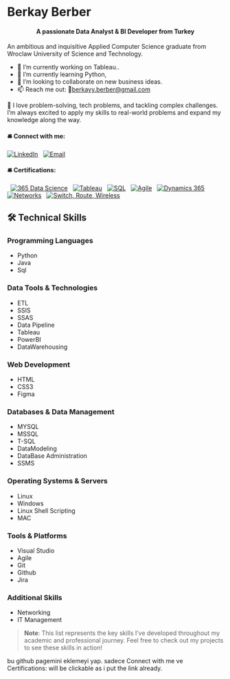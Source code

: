 # Berkay Berber 
<div align="center">
<h4> A passionate Data Analyst & BI Developer from Turkey </h4>
</div>

An ambitious and inquisitive Applied Computer Science graduate from Wroclaw University of Science and Technology.
- 🔭 I’m currently working on Tableau..
- 🌱 I’m currently learning Python, 
- 👯 I’m looking to collaborate on new business ideas.
- 📫 Reach me out: 📧berkayy.berber@gmail.com

🚀 I love problem-solving, tech problems, and tackling complex challenges. I’m always excited to apply my skills to real-world problems and expand my knowledge along the way. 
  <h4>🛎️ Connect with me:</h4> 
  <p align="left"> <a href="https://www.linkedin.com/in/berkay-berber-557b681a4/" target="_blank"> <img src="https://img.shields.io/badge/LinkedIn-0077B5?style=for-the-badge&logo=linkedin&logoColor=white" alt="LinkedIn"></a>
  <a href="mailto:berkayy.berber@gmail.com" target="_blank"> <img src="https://img.shields.io/badge/Email-D14836?style=for-the-badge&logo=gmail&logoColor=white" alt="Email"></a></p> <h4>🛎️ Certifications:</h4>
<p align="left">
  <a href="https://learn.365datascience.com/c/a4b45b6bf0/" target="_blank"> <img src="https://img.shields.io/badge/365%20Data%20Science-black?style=for-the-badge&logo=readme&logoColor=white" alt="365 Data Science"></a>
  <a href="https://www.udemy.com/certificate/UC-785d78ad-e1b6-4d34-ad95-1ad44526f466/" target="_blank"> <img src="https://img.shields.io/badge/Tableau-E97627?style=for-the-badge&logo=tableau&logoColor=white" alt="Tableau"></a>
  <a href="https://www.udemy.com/certificate/UC-9ce598b8-dc5f-4e08-986e-98cdd730d843/" target="_blank"> <img src="https://img.shields.io/badge/SQL-4479A1?style=for-the-badge&logo=mysql&logoColor=white" alt="SQL"></a>
  <a href="https://www.udemy.com/certificate/UC-27d332ab-9198-4727-ab7e-0f8a72ce7928/" target="_blank"> <img src="https://img.shields.io/badge/Agile-239120?style=for-the-badge&logo=agile&logoColor=white" alt="Agile"></a>
  <a href="https://www.udemy.com/certificate/UC-30fc788e-b81d-4e3f-8976-03618c110c34/" target="_blank"> <img src="https://img.shields.io/badge/Dynamics%20365-0078D4?style=for-the-badge&logo=microsoft-dynamics&logoColor=white" alt="Dynamics 365"></a>
  <a href="https://www.netacad.com/certificates?issuanceId=4f66d9e3-09d2-4699-9728-11cfb0f1abd3" target="_blank"> <img src="https://img.shields.io/badge/Networking-4b8bbe?style=for-the-badge" alt="Networks"></a>
  <a href="https://www.netacad.com/certificates?issuanceId=4c1f1110-80a8-42e7-89e9-b04f7717c199" target="_blank"> <img src="https://img.shields.io/badge/Switch%2C%20Route%2C%20Wireless-4b8bbe?style=for-the-badge" alt="Switch, Route, Wireless"></a>
</p>

## 🛠️ Technical Skills

### Programming Languages

- Python
- Java
- Sql

### Data Tools & Technologies

- ETL
- SSIS
- SSAS
- Data Pipeline
- Tableau
- PowerBI
- DataWarehousing

### Web Development

- HTML
- CSS3
- Figma

### Databases & Data Management

- MYSQL
- MSSQL
- T-SQL
- DataModeling
- DataBase Administration
- SSMS

### Operating Systems & Servers

- Linux
- Windows
- Linux Shell Scripting
- MAC

### Tools & Platforms


- Visual Studio
- Agile
- Git
- Github
- Jira

### Additional Skills

- Networking
- IT Management

> **Note**: This list represents the key skills I’ve developed throughout my academic and professional journey. Feel free to check out my projects to see these skills in action!

bu github pagemini eklemeyi yap. sadece Connect with me ve Certifications: will be clickable as i put the link already.
